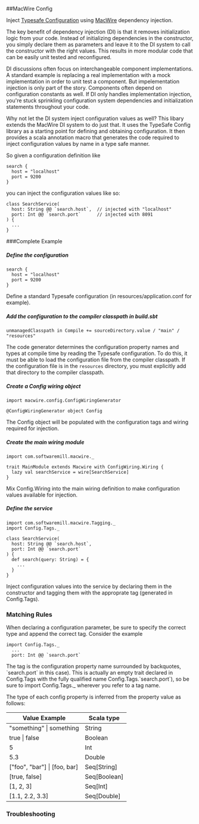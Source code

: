 ##MacWire Config

Inject [Typesafe Configuration](https://github.com/typesafehub/config) using [MacWire](https://github.com/adamw/macwire) dependency injection.

The key benefit of dependency injection (DI) is that it removes initialization logic from your code. Instead of initializing dependencies in the constructor, you simply declare them as parameters and leave it to the DI system to call the constructor with the right values. This results in more modular code that can be easily unit tested and reconfigured. 

DI discussions often focus on interchangeable component implementations. A standard example is replacing a real implementation with a mock implementation in order to unit test a component. But impelementation injection is only part of the story.  Components often depend on configuration constants as well.  If DI only handles implementation injection, you're stuck sprinkling configuration system dependencies and initialization statements throughout your code.  

Why not let the DI system inject configuration values as well?  This libary extends the MacWire DI system to do just that.  It uses the TypeSafe Config library as a starting point for defining and obtaining configuration.  It then provides a scala annotation macro that generates the code required to inject configuration values by name in a type safe manner. 

So given a configuration definition like

```
search {
  host = "localhost"
  port = 9200
}
```

you can inject the configuration values like so:

```
class SearchService(
  host: String @@ `search.host`,  // injected with "localhost"
  port: Int @@ `search.port`      // injected with 8091
) {
  ...
}
```
###Complete  Example
##### Define the configuration
```
search {
  host = "localhost"
  port = 9200
}
```
Define a standard Typesafe configuration (in resources/application.conf for example).  

##### Add the configuration to the compiler classpath in build.sbt
```
unmanagedClasspath in Compile += sourceDirectory.value / "main" / "resources"
```
The code generator determines the configuration property names and types at compile time by reading the Typesafe configuration.  To do this, it must be able to load the configuration file from the compiler classpath.  If the configuration file is in the `resources` directory, you must explicitly add that directory to the compiler classpath.   

##### Create a Config wiring object
```
import macwire.config.ConfigWiringGenerator

@ConfigWiringGenerator object Config
```
The Config object will be populated with the configuration tags and wiring required for injection.

##### Create the main wiring module
```
import com.softwaremill.macwire._

trait MainModule extends Macwire with ConfigWiring.Wiring {
  lazy val searchService = wire[SearchService]
}
```
Mix Config.Wiring into the main wiring definition to make configuration values available for injection.

##### Define the service
```
import com.softwaremill.macwire.Tagging._
import Config.Tags._

class SearchService(
  host: String @@ `search.host`,
  port: Int @@ `search.port`
) {
  def search(query: String) = {
    ...
  }
}

```
Inject configuration values into the service by declaring them in the constructor and tagging them with the 
approprate tag (generated in Config.Tags).

### Matching Rules

When declaring a configuration parameter, be sure to specify the correct type and append the correct tag.  Consider the example 

```
import Config.Tags._
  ...
  port: Int @@ `search.port`
```

The tag is the configuration property name surrounded by backquotes, \`search.port\` in this case).  This is actually an empty trait declared in Config.Tags with the fully qualified name Config.Tags.\`search.port\`), so be sure to import Config.Tags._ wherever you refer to a tag name. 

The type of each config property is inferred from the property value as follows:

 Value Example | Scala type 
---------------|------------
"something" \| something | String     
true \| false  | Boolean    
5              | Int        
5.3            | Double     
["foo", "bar"] \| [foo, bar] | Seq[String]
[true, false]  | Seq[Boolean]
[1, 2, 3]      | Seq[Int]
[1.1, 2.2, 3.3] | Seq[Double]

### Troubleshooting
#### 
